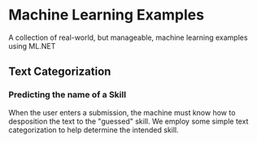 # Machine Learning Examples
A collection of real-world, but manageable, machine learning examples using ML.NET

## Text Categorization

### Predicting the name of a Skill

When the user enters a submission, the machine must know how to desposition the text to the "guessed" skill.  We employ some simple text categorization to help determine the intended skill.